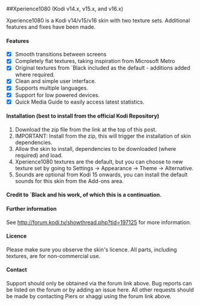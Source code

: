 ##Xperience1080 (Kodi v14.x, v15.x, and v16.x)

Xperience1080 is a Kodi v14/v15/v16 skin with two texture sets. Additional features and fixes have been made.

#### Features

- [x] Smooth transitions between screens
- [x] Completely flat textures, taking inspiration from Microsoft Metro
- [x] Original textures from `Black included as the default - additions added where required.
- [x] Clean and simple user interface.
- [x] Supports multiple languages.
- [x] Support for low powered devices.
- [x] Quick Media Guide to easily access latest statistics.

#### Installation (best to install from the official Kodi Repository)
1. Download the zip file from the link at the top of this post.
2. IMPORTANT: Install from the zip, this will trigger the installation of skin dependencies.
3. Allow the skin to install, dependencies to be downloaded (where required) and load.
4. Xperience1080 textures are the default, but you can choose to new texture set by going to Settings -> Appearance -> Theme -> Alternative.
5. Sounds are optional from Kodi 15 onwards, you can install the default sounds for this skin from the Add-ons area.

#### Credit to `Black and his work, of which this is a continuation.

#### Further information
See http://forum.kodi.tv/showthread.php?tid=197125 for more information.

#### Licence
Please make sure you observe the skin's licence. All parts, including textures, are for non-commercial use.

#### Contact
Support should only be obtained via the forum link above. Bug reports can be listed on the forum or by adding an issue here.
All other requests should be made by contacting Piers or xhaggi using the forum link above.